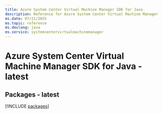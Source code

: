 ```yaml
---
title: Azure System Center Virtual Machine Manager SDK for Java
description: Reference for Azure System Center Virtual Machine Manager SDK for Java
ms.date: 07/21/2025
ms.topic: reference
ms.devlang: java
ms.service: systemcentervirtualmachinemanager
---
```

# Azure System Center Virtual Machine Manager SDK for Java - latest
## Packages - latest
[!INCLUDE [packages](system-center-virtual-machine-manager-index.md)]